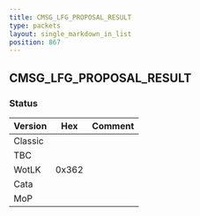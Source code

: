 ```yaml
---
title: CMSG_LFG_PROPOSAL_RESULT
type: packets
layout: single_markdown_in_list
position: 867
---
```


## CMSG_LFG_PROPOSAL_RESULT

### Status

Version    | Hex        | Comment
---------- | ---------- | ---------- 
Classic    |            |
TBC        |            |
WotLK      | 0x362      |
Cata       |            |
MoP        |            |